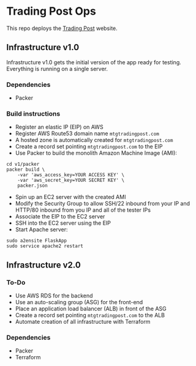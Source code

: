 # Trading Post Ops

This repo deploys the [Trading Post](https://github.com/cheuklau/trading-post) website.

## Infrastructure v1.0

Infrastructure v1.0 gets the initial version of the app ready for testing. Everything is running on a single server.

### Dependencies

- Packer

### Build instructions

- Register an elastic IP (EIP) on AWS
- Register AWS Route53 domain name `mtgtradingpost.com`
- A hosted zone is automatically created for `mtgtradingpost.com`
- Create a record set pointing `mtgtradingpost.com` to the EIP
- Use Packer to build the monolith Amazon Machine Image (AMI):
```
cd v1/packer
packer build \
    -var 'aws_access_key=YOUR ACCESS KEY' \
    -var 'aws_secret_key=YOUR SECRET KEY' \
    packer.json
```
- Spin up an EC2 server with the created AMI
- Modify the Security Group to allow SSH/22 inbound from your IP and HTTP/80 inbound from you IP and all of the tester IPs
- Associate the EIP to the EC2 server
- SSH into the EC2 server using the EIP
- Start Apache server:
```
sudo a2ensite FlaskApp
sudo service apache2 restart
```

## Infrastructure v2.0

### To-Do

- Use AWS RDS for the backend
- Use an auto-scaling group (ASG) for the front-end
- Place an application load balancer (ALB) in front of the ASG
- Create a record set pointing `mtgtradingpost.com` to the ALB
- Automate creation of all infrastructure with Terraform

### Dependencies

- Packer
- Terraform